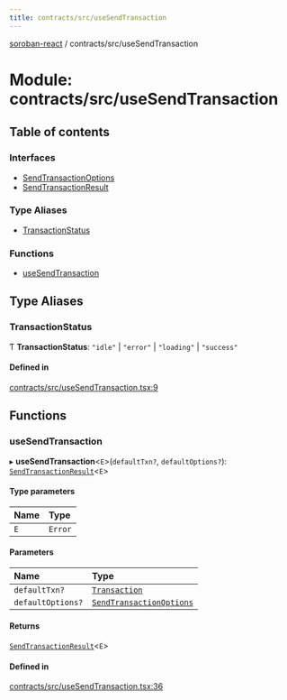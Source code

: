 ```yaml
---
title: contracts/src/useSendTransaction
---
```

[soroban-react](../README.md) / contracts/src/useSendTransaction

# Module: contracts/src/useSendTransaction

## Table of contents

### Interfaces

- [SendTransactionOptions](../interfaces/contracts_src_useSendTransaction.SendTransactionOptions.md)
- [SendTransactionResult](../interfaces/contracts_src_useSendTransaction.SendTransactionResult.md)

### Type Aliases

- [TransactionStatus](contracts_src_useSendTransaction.md#transactionstatus)

### Functions

- [useSendTransaction](contracts_src_useSendTransaction.md#usesendtransaction)

## Type Aliases

### TransactionStatus

Ƭ **TransactionStatus**: ``"idle"`` \| ``"error"`` \| ``"loading"`` \| ``"success"``

#### Defined in

[contracts/src/useSendTransaction.tsx:9](https://github.com/paltalabs/soroban-react/blob/50e8963/packages/contracts/src/useSendTransaction.tsx#L9)

## Functions

### useSendTransaction

▸ **useSendTransaction**\<`E`\>(`defaultTxn?`, `defaultOptions?`): [`SendTransactionResult`](../interfaces/contracts_src_useSendTransaction.SendTransactionResult.md)\<`E`\>

#### Type parameters

| Name | Type |
| :------ | :------ |
| `E` | `Error` |

#### Parameters

| Name | Type |
| :------ | :------ |
| `defaultTxn?` | [`Transaction`](contracts_src_types.md#transaction) |
| `defaultOptions?` | [`SendTransactionOptions`](../interfaces/contracts_src_useSendTransaction.SendTransactionOptions.md) |

#### Returns

[`SendTransactionResult`](../interfaces/contracts_src_useSendTransaction.SendTransactionResult.md)\<`E`\>

#### Defined in

[contracts/src/useSendTransaction.tsx:36](https://github.com/paltalabs/soroban-react/blob/50e8963/packages/contracts/src/useSendTransaction.tsx#L36)
